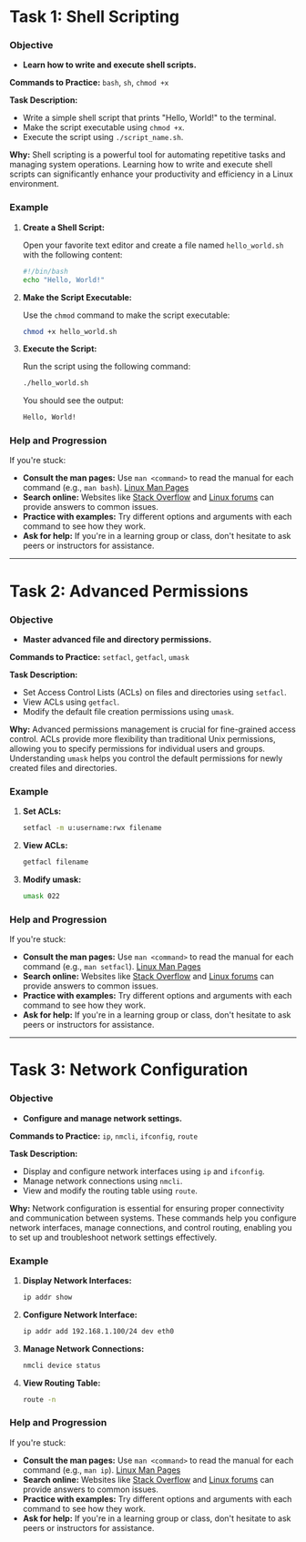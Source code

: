# Task 1: Shell Scripting

### Objective

* **Learn how to write and execute shell scripts.**

**Commands to Practice:** `bash`, `sh`, `chmod +x`

**Task Description:**

* Write a simple shell script that prints "Hello, World!" to the terminal.
* Make the script executable using `chmod +x`.
* Execute the script using `./script_name.sh`.

**Why:** Shell scripting is a powerful tool for automating repetitive tasks and
managing system operations. Learning how to write and execute shell scripts can
significantly enhance your productivity and efficiency in a Linux environment.

### Example

1. **Create a Shell Script:**

   Open your favorite text editor and create a file named `hello_world.sh` with
   the following content:

   ```bash
   #!/bin/bash
   echo "Hello, World!"
   ```

2. **Make the Script Executable:**

   Use the `chmod` command to make the script executable:

   ```sh
   chmod +x hello_world.sh
   ```

3. **Execute the Script:**

   Run the script using the following command:

   ```sh
   ./hello_world.sh
   ```

   You should see the output:

   ```sh
   Hello, World!
   ```

### Help and Progression

If you're stuck:

* **Consult the man pages:** Use `man <command>` to read the manual for each command (e.g., `man bash`). [Linux Man Pages](https://man7.org/linux/man-pages/)
* **Search online:** Websites like [Stack Overflow](https://stackoverflow.com/) and [Linux forums](https://www.linuxquestions.org/questions/) can provide answers to common issues.
* **Practice with examples:** Try different options and arguments with each command to see how they work.
* **Ask for help:** If you're in a learning group or class, don't hesitate to ask peers or instructors for assistance.

---

# Task 2: Advanced Permissions

### Objective

* **Master advanced file and directory permissions.**

**Commands to Practice:** `setfacl`, `getfacl`, `umask`

**Task Description:**

* Set Access Control Lists (ACLs) on files and directories using `setfacl`.
* View ACLs using `getfacl`.
* Modify the default file creation permissions using `umask`.

**Why:** Advanced permissions management is crucial for fine-grained access
control. ACLs provide more flexibility than traditional Unix permissions,
allowing you to specify permissions for individual users and groups.
Understanding `umask` helps you control the default permissions for newly
created files and directories.

### Example

1. **Set ACLs:**

   ```sh
   setfacl -m u:username:rwx filename
   ```

2. **View ACLs:**

   ```sh
   getfacl filename
   ```

3. **Modify umask:**

   ```sh
   umask 022
   ```

### Help and Progression

If you're stuck:

* **Consult the man pages:** Use `man <command>` to read the manual for each command (e.g., `man setfacl`). [Linux Man Pages](https://linux.die.net/man/)
* **Search online:** Websites like [Stack Overflow](https://stackoverflow.com/) and [Linux forums](https://www.linuxquestions.org/questions/) can provide answers to common issues.
* **Practice with examples:** Try different options and arguments with each command to see how they work.
* **Ask for help:** If you're in a learning group or class, don't hesitate to ask peers or instructors for assistance.

---

# Task 3: Network Configuration

### Objective

* **Configure and manage network settings.**

**Commands to Practice:** `ip`, `nmcli`, `ifconfig`, `route`

**Task Description:**

* Display and configure network interfaces using `ip` and `ifconfig`.
* Manage network connections using `nmcli`.
* View and modify the routing table using `route`.

**Why:** Network configuration is essential for ensuring proper connectivity
and communication between systems. These commands help you configure network
interfaces, manage connections, and control routing, enabling you to set up and
troubleshoot network settings effectively.

### Example

1. **Display Network Interfaces:**

   ```sh
   ip addr show
   ```

2. **Configure Network Interface:**

   ```sh
   ip addr add 192.168.1.100/24 dev eth0
   ```

3. **Manage Network Connections:**

   ```sh
   nmcli device status
   ```

4. **View Routing Table:**

   ```sh
   route -n
   ```

### Help and Progression

If you're stuck:

* **Consult the man pages:** Use `man <command>` to read the manual for each command (e.g., `man ip`). [Linux Man Pages](https://man7.org/linux/man-pages/)
* **Search online:** Websites like [Stack Overflow](https://stackoverflow.com/) and [Linux forums](https://www.linuxquestions.org/questions/) can provide answers to common issues.
* **Practice with examples:** Try different options and arguments with each command to see how they work.
* **Ask for help:** If you're in a learning group or class, don't hesitate to ask peers or instructors for assistance.
